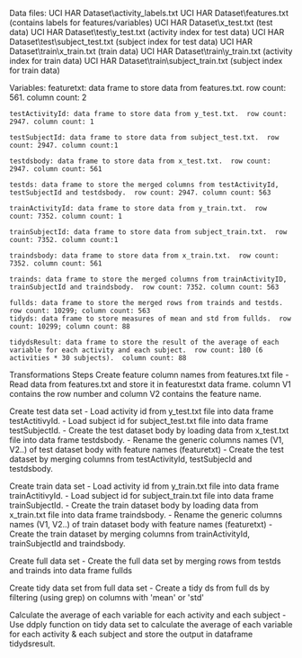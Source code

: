 Data files:
	UCI HAR Dataset\activity_labels.txt
	UCI HAR Dataset\features.txt  (contains labels for features/variables)
	UCI HAR Dataset\x_test.txt (test data)
	UCI HAR Dataset\test\y_test.txt (activity index for test data)
	UCI HAR Dataset\test\subject_test.txt (subject index for test data)
	UCI HAR Dataset\train\x_train.txt (train data)
	UCI HAR Dataset\train\y_train.txt (activity index for train data)
	UCI HAR Dataset\train\subject_train.txt (subject index for train data)

Variables:
	featuretxt: data frame to store data from features.txt.  row count: 561. column count: 2
	
	testActivityId: data frame to store data from y_test.txt.  row count: 2947. column count: 1
	
	testSubjectId: data frame to store data from subject_test.txt.  row count: 2947. column count:1
	
	testdsbody: data frame to store data from x_test.txt.  row count: 2947. column count: 561
	
	testds: data frame to store the merged columns from testActivityId, testSubjectId and testdsbody.  row count: 2947. column count: 563
	
	trainActivityId: data frame to store data from y_train.txt.  row count: 7352. column count: 1
	
	trainSubjectId: data frame to store data from subject_train.txt.  row count: 7352. column count:1
	
	traindsbody: data frame to store data from x_train.txt.  row count: 7352. column count: 561
	
	trainds: data frame to store the merged columns from trainActivityID, trainSubjectId and traindsbody.  row count: 7352. column count: 563
	
	fullds: data frame to store the merged rows from trainds and testds.  row count: 10299; column count: 563
	tidyds: data frame to store measures of mean and std from fullds.  row count: 10299; column count: 88

	tidydsResult: data frame to store the result of the average of each variable for each activity and each subject.  row count: 180 (6 activities * 30 subjects).  column count: 88
	
Transformations  Steps
Create feature column names from features.txt file
	- Read data from features.txt and store it in featurestxt data frame.  column V1 contains the row number and column V2 contains the feature name.   

Create test data set
	- Load activity id from  y_test.txt file into data frame testActitivyId.
	- Load subject id for subject_test.txt file into data frame testSubjectId.
	- Create the test dataset body by loading data from x_test.txt file into data frame testdsbody.
	- Rename the generic columns names (V1, V2..) of test dataset body with feature names (featuretxt)
	- Create the test dataset by merging columns from testActivityId, testSubjecId and testdsbody.

Create train data set
	- Load activity id from  y_train.txt file into data frame trainActitivyId.
	- Load subject id for subject_train.txt file into data frame trainSubjectId.
	- Create the train dataset body by loading data from x_train.txt file into data frame traindsbody.
	- Rename the generic columns names (V1, V2..) of train dataset body with feature names (featuretxt)
	- Create the train dataset by merging columns from trainActivityId, trainSubjectId and traindsbody.
	
Create full data set
	- Create the full data set by merging rows from testds and trainds into data frame fullds

Create tidy data set from full data set
	- Create a tidy ds from full ds by filtering (using grep) on columns with 'mean' or 'std'

Calculate the average of each variable for each activity and each subject
	- Use ddply function on tidy data set to calculate the average of each variable for each activity & each subject and store the output in dataframe tidydsresult.

